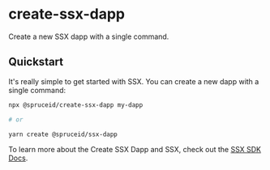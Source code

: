 # create-ssx-dapp

Create a new SSX dapp with a single command.

## Quickstart

It's really simple to get started with SSX. You can create a new dapp with a single command:

```bash
npx @spruceid/create-ssx-dapp my-dapp

# or

yarn create @spruceid/ssx-dapp
```

To learn more about the Create SSX Dapp and SSX, check out the [SSX SDK Docs](https://docs.ssx.id).

